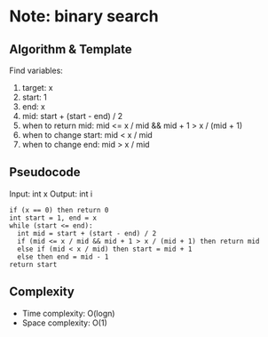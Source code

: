 # Note: binary search
## Algorithm & Template
Find variables:
1. target: x
2. start: 1
3. end: x
4. mid: start + (start - end) / 2
5. when to return mid: mid <= x / mid && mid + 1 > x / (mid + 1) 
6. when to change start: mid < x / mid
7. when to change end: mid > x / mid
## Pseudocode
Input: int x
Output: int i
```
if (x == 0) then return 0
int start = 1, end = x
while (start <= end):
  int mid = start + (start - end) / 2
  if (mid <= x / mid && mid + 1 > x / (mid + 1) then return mid
  else if (mid < x / mid) then start = mid + 1
  else then end = mid - 1
return start
```
## Complexity
- Time complexity: O(logn)
- Space complexity: O(1)

